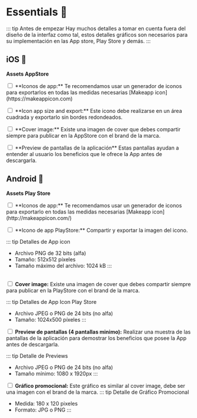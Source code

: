 # Essentials 👀 
::: tip Antes de empezar
Hay muchos detalles a tomar en cuenta fuera del diseño de la interfaz como tal, estos detalles gráficos son necesarios para su implementación en las App store, Play Store y demás.
:::

## iOS 🍎 
<b>Assets AppStore</b> 
<p><input type="checkbox"> **Iconos de app:** <span class="text-grey italic">Te recomendamos usar un generador de iconos para exportarlos en todas las medidas necesarias [Makeapp icon](https://makeappicon.com)</span></p>
<p><input type="checkbox" name=""> **Icon app size and export:** <span class="text-grey italic">Este icono debe realizarse en un área cuadrada y exportarlo sin bordes redondeados.</span></p>
 <p><input type="checkbox" name=""> **Cover image:** <span class="text-grey italic"> Existe una imagen de cover que debes compartir siempre para publicar en la AppStore con el brand de la marca. </span></p>
 <p><input type="checkbox" name=""> **Preview de pantallas de la aplicación** <span class="text-grey italic"> Estas pantallas ayudan a entender al usuario los beneficios que le ofrece la App antes de descargarla.</span></p>


## Android 🤖 
<b>Assets Play Store</b>
  <p><input type="checkbox" name=""> **Iconos de app:** <span class="text-grey italic">Te recomendamos usar un generador de iconos para exportarlo en todas las medidas necesarias [Makeapp icon](http://makeappicon.com/)</span></p> 
    <p><input type="checkbox" name=""> **Icono de app PlayStore:** <span class="text-grey italic">Compartir y exportar la imagen del icono.</span></p>
    
  ::: tip Detalles de App icon
  - Archivo PNG de 32 bits (alfa)
  - Tamaño: 512x512 píxeles
  - Tamaño máximo del archivo: 1024 kB
  :::

  <br><input type="checkbox" name=""> **Cover image:** <span class="text-grey italic">Existe una imagen de cover que debes compartir siempre para publicar en la PlayStore con el brand de la marca.</span>
  
  ::: tip Detalles de App Icon Play Store
  - Archivo JPEG o PNG de 24 bits (no alfa)
  - Tamaño: 1024x500 píxeles
  :::

  <input type="checkbox" name=""> **Preview de pantallas (4 pantallas minimo):** <span class="text-grey italic">Realizar una muestra de las pantallas de la aplicación para demostrar los beneficios que posee la App antes de descargarla.</span>
  
  ::: tip Detalle de Previews
  - Archivo JPEG o PNG de 24 bits (no alfa)
  - Tamaño mínimo: 1080 x 1920px
  :::

  <input type="checkbox" name=""> **Gráfico promocional:** <span class="text-grey italic">Este gráfico es similar al cover image, debe ser una imagen con el brand de la marca.</span>
  ::: tip Detalle de Gráfico Promocional
  - Medida: 180 x 120 pixeles
  - Formato: JPG o PNG
  :::